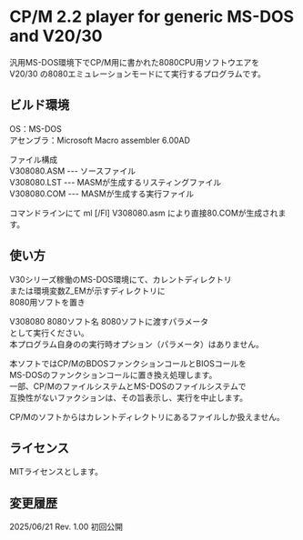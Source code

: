 # CP/M 2.2 player for generic MS-DOS and V20/30

汎用MS-DOS環境下でCP/M用に書かれた8080CPU用ソフトウエアを  
V20/30 の8080エミュレーションモードにて実行するプログラムです。  

## ビルド環境

OS：MS-DOS  
アセンブラ：Microsoft Macro assembler 6.00AD  

ファイル構成  
V308080.ASM --- ソースファイル  
V308080.LST --- MASMが生成するリスティングファイル  
V308080.COM --- MASMが生成する実行ファイル  

コマンドラインにて ml [/Fl] V308080.asm
により直接80.COMが生成されます。

## 使い方

V30シリーズ稼働のMS-DOS環境にて、カレントディレクトリ  
または環境変数Z_EMが示すディレクトリに  
8080用ソフトを置き  

V308080 8080ソフト名 8080ソフトに渡すパラメータ  
として実行ください。  
本プログラム自身のの実行時オプション（パラメータ）はありません。  

本ソフトではCP/MのBDOSファンクションコールとBIOSコールを  
MS-DOSのファンクションコールに置き換え処理します。  
一部、CP/MのファイルシステムとMS-DOSのファイルシステムで  
互換性がないファクションは、その旨表示し、実行を中止します。  

CP/Mのソフトからはカレントディレクトリにあるファイルしか扱えません。  

## ライセンス

MITライセンスとします。

## 変更履歴
2025/06/21 Rev. 1.00	初回公開


